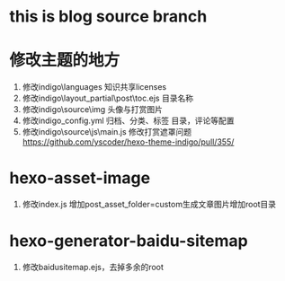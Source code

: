 # this is blog source branch

# 修改主题的地方

1. 修改indigo\languages 知识共享licenses
2. 修改indigo\layout\_partial\post\toc.ejs 目录名称
3. 修改indigo\source\img 头像与打赏图片
4. 修改indigo\_config.yml 归档、分类、标签 目录，评论等配置
5. 修改indigo\source\js\main.js 修改打赏遮罩问题 https://github.com/yscoder/hexo-theme-indigo/pull/355/

# hexo-asset-image

1. 修改index.js 增加post_asset_folder=custom生成文章图片增加root目录

# hexo-generator-baidu-sitemap

1. 修改baidusitemap.ejs，去掉多余的root
